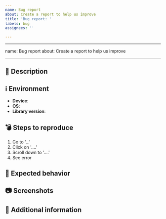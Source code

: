 ```yaml
---
name: Bug report
about: Create a report to help us improve
title: 'Bug report: '
labels: bug
assignees: ''

---
```


---
name: Bug report
about: Create a report to help us improve

---

## 📖 Description
<!-- A clear and concise description of what the bug is. -->

## ℹ️ Environment
- **Device**: <!-- e.g. Pixel 5 -->
- **OS**: <!-- e.g. 9.0.0 -->
- **Library version**: <!-- e.g. Sentinel 1.3.0). -->

## 💣 Steps to reproduce
<!-- How we can reproduce the behavior: -->
1. Go to '...'
2. Click on '....'
3. Scroll down to '....'
4. See error

## 🔧 Expected behavior
<!-- A clear and concise description of what you expected to happen. -->

## 📷 Screenshots
<!-- If applicable, add screenshots to help explain your problem. -->

## 📄 Additional information
<!-- Add any other context about the problem here. -->
